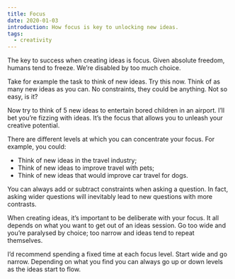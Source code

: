 ```yaml
---
title: Focus
date: 2020-01-03
introduction: How focus is key to unlocking new ideas.
tags:
  - creativity
---
```

The key to success when creating ideas is focus. Given absolute freedom, humans tend to freeze. We’re disabled by too much choice.

Take for example the task to think of new ideas. Try this now. Think of as many new ideas as you can. No constraints, they could be anything. Not so easy, is it?

Now try to think of 5 new ideas to entertain bored children in an airport. I’ll bet you’re fizzing with ideas. It’s the focus that allows you to unleash your creative potential.

There are different levels at which you can concentrate your focus. For example, you could:

* Think of new ideas in the travel industry;
* Think of new ideas to improve travel with pets;
* Think of new ideas that would improve car travel for dogs.

You can always add or subtract constraints when asking a question. In fact, asking wider questions will inevitably lead to new questions with more contrasts.

When creating ideas, it’s important to be deliberate with your focus. It all depends on what you want to get out of an ideas session. Go too wide and you’re paralysed by choice; too narrow and ideas tend to repeat themselves.

I’d recommend spending a fixed time at each focus level. Start wide and go narrow. Depending on what you find you can always go up or down levels as the ideas start to flow.